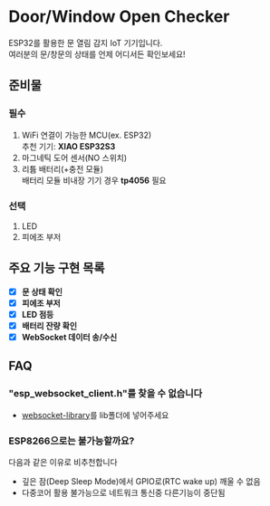 # Door/Window Open Checker
ESP32를 활용한 문 열림 감지 IoT 기기입니다.  
여러분의 문/창문의 상태를 언제 어디서든 확인보세요!

## 준비물
### 필수
1. WiFi 연결이 가능한 MCU(ex. ESP32)  
추천 기기: **XIAO ESP32S3**
2. 마그네틱 도어 센서(NO 스위치)
3. 리튬 배터리(+충전 모듈)  
배터리 모듈 비내장 기기 경우 **tp4056** 필요
### 선택
1. LED
2. 피에조 부저

## 주요 기능 구현 목록
* [x] **문 상태 확인**
* [x] **피에조 부저**
* [x] **LED 점등**
* [x] **배터리 잔량 확인**
* [x] **WebSocket 데이터 송/수신**

## FAQ
### "esp_websocket_client.h"를 찾을 수 없습니다
* [websocket-library](https://components.espressif.com/components/espressif/esp_websocket_client)를 lib폴더에 넣어주세요
### ESP8266으로는 불가능할까요?  
다음과 같은 이유로 비추천합니다
* 깊은 잠(Deep Sleep Mode)에서 GPIO로(RTC wake up) 깨울 수 없음
* 다중코어 활용 불가능으로 네트워크 통신중 다른기능이 중단됨
